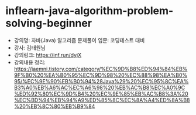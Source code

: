 # inflearn-java-algorithm-problem-solving-beginner

- 강의명: 자바(Java) 알고리즘 문제풀이 입문: 코딩테스트 대비
- 강사: 김태원님
- 강의링크: https://inf.run/dyjX
- 강의내용 정리: https://jaemni.tistory.com/category/%EC%9D%B8%ED%94%84%EB%9F%B0%20%EA%B0%95%EC%9D%98%20%EC%88%98%EA%B0%95/%EC%9E%90%EB%B0%94%28Java%29%20%EC%95%8C%EA%B3%A0%EB%A6%AC%EC%A6%98%20%EB%AC%B8%EC%A0%9C%ED%92%80%EC%9D%B4%20%EC%9E%85%EB%AC%B8%3A%20%EC%BD%94%EB%94%A9%ED%85%8C%EC%8A%A4%ED%8A%B8%20%EB%8C%80%EB%B9%84
